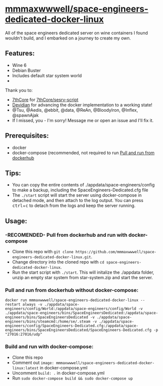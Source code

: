 # [mmmaxwwwell/space-engineers-dedicated-docker-linux](https://github.com/mmmaxwwwell/space-engineers-dedicated-docker-linux)
All of the space engineers dedicated server on wine containers I found wouldn't build, and I embarked on a journey to create my own.

## Features:
* Wine 6
* Debian Buster
* Includes default star system world
* 

Thank you to:
* [7thCore](https://github.com/7thCore) for [7thCore/sesrv-script](https://github.com/7thCore/sesrv-script)
* [Devidian](https://github.com/Devidian) for advancing the docker implementation to a working state!
* @Tsu, @Aedis, @ebbit, @data, @ReAn, @BloodyIron, @Inflex, @spawnAjak
* If I missed, you - I'm sorry! Message me or open an issue and I'll fix it.

## Prerequisites:
* docker
* docker-compose (recommended, not required to run [Pull and run from dockerhub](#pull-and-run-from-dockerhub)

## Tips:
* You can copy the entire contents of ./appdata/space-engineers/config to make a backup, including the SpaceEngineers-Dedicated.cfg file
* The ```./start``` script will start the server using docker-compose in detached mode, and then attach to the log output. You can press <kbd>ctrl</kbd>+<kbd>c</kbd> to detach from the logs and keep the server running.

## Usage:

### -RECOMENDED- Pull from dockerhub and run with docker-compose

* Clone this repo with ```git clone https://github.com/mmmaxwwwell/space-engineers-dedicated-docker-linux.git```.
* Change directory into the cloned repo with ```cd space-engineers-dedicated-docker-linux```.
* Run the start script with ```./start```. This will initalize the ./appdata folder, unzip an empty star system from star-system.zip and start the server.

### Pull and run from dockerhub without docker-compose:
```docker run mmmaxwwwell/space-engineers-dedicated-docker-linux --restart always -v ./appdata/space-engineers/config/World:/appdata/space-engineers/config/World -v ./appdata/space-engineers/bins/SpaceEngineersDedicated:/appdata/space-engineers/bins/SpaceEngineersDedicated -v ./appdata/space-engineers/bins/steamcmd:/home/se/.steam -v ./appdata/space-engineers/config/SpaceEngineers-Dedicated.cfg:/appdata/space-engineers/bins/SpaceEngineersDedicated/SpaceEngineers-Dedicated.cfg -p "27016:27016/udp"```

### Build and run with docker-compose:
* Clone this repo
* Comment out ```image: mmmaxwwwell/space-engineers-dedicated-docker-linux:latest``` in docker-compose.yml
* Uncomment ```build: .``` in docker-compose.yml
* Run ```sudo docker-compose build && sudo docker-compose up```

